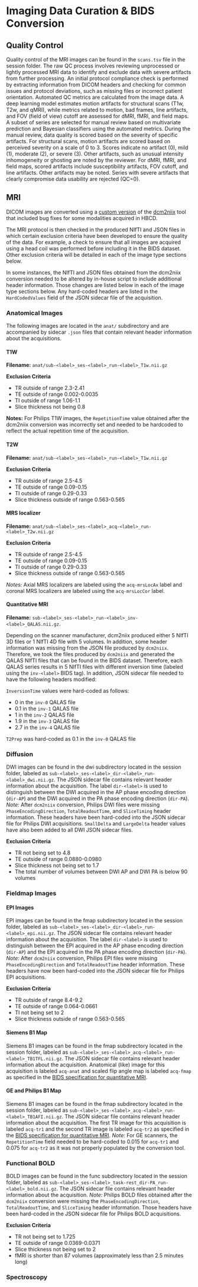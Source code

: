 # Imaging Data Curation & BIDS Conversion

## Quality Control
Quality control of the MRI images can be found in the `scans.tsv` file in the session folder. The raw QC process involves reviewing unprocessed or lightly processed MRI data to identify and exclude data with severe artifacts from further processing. An initial protocol compliance check is performed by extracting information from DICOM headers and checking for common issues and protocol deviations, such as missing files or incorrect patient orientation. Automated QC metrics are calculated from the image data. A deep learning model estimates motion artifacts for structural scans (T1w, T2w, and qMRI), while metrics related to motion, bad frames, line artifacts, and FOV (field of view) cutoff are assessed for dMRI, fMRI, and field maps. A subset of series are selected for manual review based on multivariate prediction and Bayesian classifiers using the automated metrics. During the manual review, data quality is scored based on the severity of specific artifacts. For structural scans, motion artifacts are scored based on perceived severity on a scale of 0 to 3. Scores indicate no artifact (0), mild (1), moderate (2), or severe (3). Other artifacts, such as unusual intensity inhomogeneity or ghosting are noted by the reviewer. For dMRI, fMRI, and field maps, scored artifacts include susceptibility artifacts, FOV cutoff, and line artifacts. Other artifacts may be noted. Series with severe artifacts that clearly compromise data usability are rejected (QC=0).

## MRI
DICOM images are converted using a [custom version](https://github.com/rordenlab/dcm2niix/tree/c5caaa9f858b704b61d3ff4a7989282922dd712e) of the [dcm2niix](https://github.com/rordenlab/dcm2niix) tool that included bug fixes for some modalities acquired in HBCD.

The MRI protocol is then checked in the produced NIfTI and JSON files in which certain exclusion criteria have been developed to ensure the quality of the data. For example, a check to ensure that all images are acquired using a head coil was performed before including it in the BIDS dataset. Other exclusion criteria will be detailed in each of the image type sections below.

In some instances, the NIfTI and JSON files obtained from the dcm2niix conversion needed to be altered by in-house script to include additional header information. Those changes are listed below in each of the image type sections below. Any hard-coded headers are listed in the `HardCodedValues` field of the JSON sidecar file of the acquisition.

### Anatomical Images

The following images are located in the `anat/` subdirectory and are accompanied by sidecar `.json` files that contain relevant header information about the acquisitions. 

#### T1W
**Filename:** `anat/sub-<label>_ses-<label>_run-<label>_T1w.nii.gz`

**Exclusion Criteria**    
- TR outside of range 2.3-2.41  
- TE outside of range 0.002-0.0035  
- TI outside of range 1.06-1.1  
- Slice thickness not being 0.8

**Notes:** For Philips T1W images, the `RepetitionTime` value obtained after the dcm2niix conversion was incorrectly set and needed to be hardcoded to reflect the actual repetition time of the acquisition. 

#### T2W
**Filename:** `anat/sub-<label>_ses-<label>_run-<label>_T1w.nii.gz`

**Exclusion Criteria**     
- TR outside of range 2.5-4.5  
- TE outside of range 0.09-0.15  
- TI outside of range 0.29-0.33  
- Slice thickness outside of range 0.563-0.565

#### MRS localizer
**Filename:** `anat/sub-<label>_ses-<label>_acq-<label>_run-<label>_T2w.nii.gz`

**Exclusion Criteria**
- TR outside of range 2.5-4.5  
- TE outside of range 0.09-0.15  
- TI outside of range 0.29-0.33  
- Slice thickness outside of range 0.563-0.565

*Notes:* Axial MRS localizers are labeled using the `acq-mrsLocAx` label and coronal MRS localizers are labeled using the `acq-mrsLocCor` label.

#### Quantitative MRI
**Filename:** `sub-<label>_ses-<label>_run-<label>_inv-<label>_QALAS.nii.gz`. 

Depending on the scanner manufacturer, dcm2niix produced either 5 NIfTI 3D files or 1 NIfTI 4D file with 5 volumes. In addition, some header information was missing from the JSON file produced by `dcm2niix`. Therefore, we took the files produced by `dcm2niix` and generated the QALAS NIfTI files that can be found in the BIDS dataset. Therefore, each QALAS series results in 5 NIfTI files with different inversion time (labeled using the `inv-<label>` BIDS tag). In addition, JSON sidecar file needed to have the following headers modified:

`InversionTime` values were hard-coded as follows:   
- 0 in the `inv-0` QALAS file  
- 0.1 in the `inv-1` QALAS file  
- 1 in the `inv-2` QALAS file  
- 1.9 in the `inv-3` QALAS file  
- 2.7 in the `inv-4` QALAS file  

`T2Prep` was hard-coded as 0.1 in the `inv-0` QALAS file

### Diffusion 
DWI images can be found in the dwi subdirectory located in the session folder, labeled as `sub-<label>_ses-<label>_dir-<label>_run-<label>_dwi.nii.gz`. The JSON sidecar file contains relevant header information about the acquisition. The label `dir-<label>` is used to distinguish between the DWI acquired in the AP phase encoding direction (`dir-AP`) and the DWI acquired in the PA phase encoding direction (`dir-PA`). *Note:* After `dcm2niix` conversion, Philips DWI files were missing `PhaseEncodingDirection`, `TotalReadoutTime`, and `SliceTiming` header information. These headers have been hard-coded into the JSON sidecar file for Philips DWI acquisitions. `SmallDelta` and `LargeDelta` header values have also been added to all DWI JSON sidecar files.

**Exclusion Criteria**
- TR not being set to 4.8  
- TE outside of range 0.0880-0.0980  
- Slice thickness not being set to 1.7  
- The total number of volumes between DWI AP and DWI PA is below 90 volumes

### Fieldmap Images
#### EPI Images
EPI images can be found in the fmap subdirectory located in the session folder, labeled as `sub-<label>_ses-<label>_dir-<label>_run-<label>_epi.nii.gz`. The JSON sidecar file contains relevant header information about the acquisition. The label `dir-<label>` is used to distinguish between the EPI acquired in the AP phase encoding direction (`dir-AP`) and the EPI acquired in the PA phase encoding direction (`dir-PA`). *Note:* After `dcm2niix` conversion, Philips EPI files were missing `PhaseEncodingDirection` and `TotalReadoutTime` header information. These headers have now been hard-coded into the JSON sidecar file for Philips EPI acquisitions.

**Exclusion Criteria**
- TR outside of range 8.4-9.2  
- TE outside of range 0.064-0.0661  
- TI not being set to 2  
- Slice thickness outside of range 0.563-0.565

#### Siemens B1 Map
Siemens B1 images can be found in the fmap subdirectory located in the session folder, labeled as `sub-<label>_ses-<label>_acq-<label>_run-<label>_TB1TFL.nii.gz`. The JSON sidecar file contains relevant header information about the acquisition. Anatomical (like) image for this acquisition is labeled `acq-anat` and scaled flip angle map is labeled `acq-fmap` as specified in the [BIDS specification for quantitative MRI](https://bids-specification.readthedocs.io/en/stable/appendices/qmri.html#tb1tfl-and-tb1rfm-specific-notes).

#### GE and Philips B1 Map
Siemens B1 images can be found in the fmap subdirectory located in the session folder, labeled as `sub-<label>_ses-<label>_acq-<label>_run-<label>_TB1AFI.nii.gz`. The JSON sidecar file contains relevant header information about the acquisition. The first TR image for this acquisition is labeled `acq-tr1` and the second TR image is labeled `acq-tr2` as specified in the [BIDS specification for quantitative MRI](https://bids-specification.readthedocs.io/en/stable/appendices/qmri.html#tb1tfl-and-tb1rfm-specific-notes). *Note:* For GE scanners, the `RepetitionTime` field needed to be hard-coded to 0.015 for `acq-tr1` and 0.075 for `acq-tr2` as it was not properly populated by the conversion tool.

### Functional BOLD
BOLD images can be found in the func subdirectory located in the session folder, labeled as `sub-<label>_ses-<label>_task-rest_dir-PA_run-<label>_bold.nii.gz`. The JSON sidecar file contains relevant header information about the acquisition. *Note:* Philips BOLD files obtained after the `dcm2niix` conversion were missing the `PhaseEncodingDirection`, `TotalReadoutTime`, and `SliceTiming` header information. Those headers have been hard-coded in the JSON sidecar file for Philips BOLD acquisitions.

**Exclusion Criteria**
- TR not being set to 1.725  
- TE outside of range 0.0369-0.0371  
- Slice thickness not being set to 2  
- fMRI is shorter than 87 volumes (approximately less than 2.5 minutes long)

### Spectroscopy
